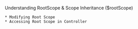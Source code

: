Understanding RootScope & Scope Inheritance ($rootScope)

    * Modifying Root Scope
    * Accessing Root Scope in Controller